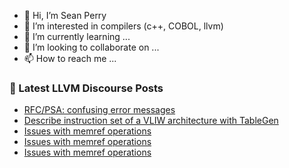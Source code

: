 - 👋 Hi, I’m Sean Perry
- 👀 I’m interested in compilers (c++, COBOL, llvm)
- 🌱 I’m currently learning ...
- 💞️ I’m looking to collaborate on ...
- 📫 How to reach me ...

<!---
s66perry/s66perry is a ✨ special ✨ repository because its `README.md` (this file) appears on your GitHub profile.
You can click the Preview link to take a look at your changes.
--->
### 📕 Latest LLVM Discourse Posts

<!-- DISCOURSE-LLVM:START -->
- [RFC/PSA: confusing error messages](https://discourse.llvm.org/t/rfc-psa-confusing-error-messages/72415#post_2)
- [Describe instruction set of a VLIW architecture with TableGen](https://discourse.llvm.org/t/describe-instruction-set-of-a-vliw-architecture-with-tablegen/72378#post_2)
- [Issues with memref operations](https://discourse.llvm.org/t/issues-with-memref-operations/72376#post_9)
- [Issues with memref operations](https://discourse.llvm.org/t/issues-with-memref-operations/72376#post_8)
- [Issues with memref operations](https://discourse.llvm.org/t/issues-with-memref-operations/72376#post_7)
<!-- DISCOURSE-LLVM:END -->
